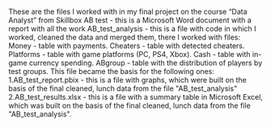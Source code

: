 These are the files I worked with in my final project on the course “Data Analyst” from Skillbox
AB test - this is a Microsoft Word document with a report with all the work
AB_test_analysis - this is a file with code in which I worked, cleaned the data and merged them, there I worked with files:
Money - table with payments.
Cheaters - table with detected cheaters.
Platforms - table with game platforms (PC, PS4, Xbox).
Cash - table with in-game currency spending.
ABgroup - table with the distribution of players by test groups.
This file became the basis for the following ones:
1.AB_test_report.pbix - this is a file with graphs, which were built on the basis of the final cleaned, lunch data from the file "AB_test_analysis"
2.AB_test_results.xlsx - this is a file with a summary table in Microsoft Excel, which was built on the basis of the final cleaned, lunch data from the file "AB_test_analysis".
